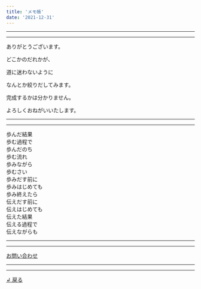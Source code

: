 ```yaml
---
title: 'メモ帳'
date: '2021-12-31'
---
```

***
***
ありがとうございます。

どこかのだれかが、

道に迷わないように

なんとか絞りだしてみます。

完成するかは分かりません。

よろしくおねがいいたします。
***
***
歩んだ結果  
歩む過程で  
歩んだのち  
歩む流れ  
歩みながら  
歩むさい  
歩みだす前に  
歩みはじめても  
歩み終えたら  
伝えだす前に  
伝えはじめても  
伝えた結果  
伝える過程で  
伝えながらも  
***
***
[お問い合わせ](https://thebase.in/inquiry/01234567890)
***
***
[ ↲ 戻る ](https://01234567890.thebase.in/about)
